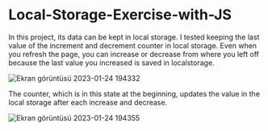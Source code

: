 # Local-Storage-Exercise-with-JS
In this project, its data can be kept in local storage.
I tested keeping the last value of the increment and decrement counter in local storage. Even when you refresh the page, you can increase or decrease from where you left off because the last value you increased is saved in localstorage.

![Ekran görüntüsü 2023-01-24 194332](https://user-images.githubusercontent.com/103189726/214355028-e100791e-624d-4e39-9f61-9593d6f8ebde.png)

The counter, which is in this state at the beginning, updates the value in the local storage after each increase and decrease.


![Ekran görüntüsü 2023-01-24 194355](https://user-images.githubusercontent.com/103189726/214355309-941eb1bc-2391-4343-844b-c517cb03fc2f.png)
